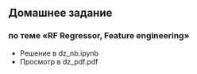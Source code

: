 ## Домашнее задание  
### по теме «RF Regressor, Feature engineering» 

- Решение в dz_nb.ipynb
- Просмотр в dz_pdf.pdf